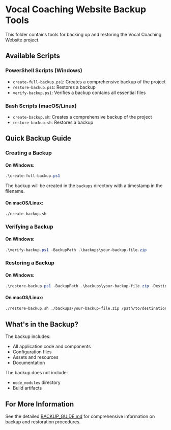 # Vocal Coaching Website Backup Tools

This folder contains tools for backing up and restoring the Vocal Coaching Website project.

## Available Scripts

### PowerShell Scripts (Windows)

- `create-full-backup.ps1`: Creates a comprehensive backup of the project
- `restore-backup.ps1`: Restores a backup
- `verify-backup.ps1`: Verifies a backup contains all essential files

### Bash Scripts (macOS/Linux)

- `create-backup.sh`: Creates a comprehensive backup of the project
- `restore-backup.sh`: Restores a backup

## Quick Backup Guide

### Creating a Backup

#### On Windows:

```powershell
.\create-full-backup.ps1
```

The backup will be created in the `backups` directory with a timestamp in the filename.

#### On macOS/Linux:

```bash
./create-backup.sh
```

### Verifying a Backup

#### On Windows:

```powershell
.\verify-backup.ps1 -BackupPath .\backups\your-backup-file.zip
```

### Restoring a Backup

#### On Windows:

```powershell
.\restore-backup.ps1 -BackupPath .\backups\your-backup-file.zip -DestinationPath C:\path\to\destination
```

#### On macOS/Linux:

```bash
./restore-backup.sh ./backups/your-backup-file.zip /path/to/destination
```

## What's in the Backup?

The backup includes:

- All application code and components
- Configuration files
- Assets and resources
- Documentation

The backup does not include:
- `node_modules` directory
- Build artifacts

## For More Information

See the detailed [BACKUP_GUIDE.md](./BACKUP_GUIDE.md) for comprehensive information on backup and restoration procedures. 
